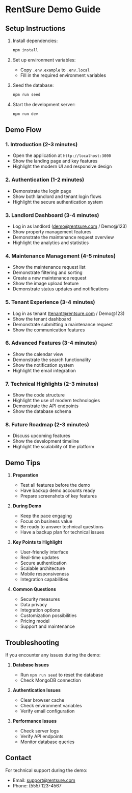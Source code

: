 # RentSure Demo Guide

## Setup Instructions

1. Install dependencies:
   ```bash
   npm install
   ```

2. Set up environment variables:
   - Copy `.env.example` to `.env.local`
   - Fill in the required environment variables

3. Seed the database:
   ```bash
   npm run seed
   ```

4. Start the development server:
   ```bash
   npm run dev
   ```

## Demo Flow

### 1. Introduction (2-3 minutes)
- Open the application at `http://localhost:3000`
- Show the landing page and key features
- Highlight the modern UI and responsive design

### 2. Authentication (1-2 minutes)
- Demonstrate the login page
- Show both landlord and tenant login flows
- Highlight the secure authentication system

### 3. Landlord Dashboard (3-4 minutes)
- Log in as landlord (demo@rentsure.com / Demo@123)
- Show property management features
- Demonstrate the maintenance request overview
- Highlight the analytics and statistics

### 4. Maintenance Management (4-5 minutes)
- Show the maintenance request list
- Demonstrate filtering and sorting
- Create a new maintenance request
- Show the image upload feature
- Demonstrate status updates and notifications

### 5. Tenant Experience (3-4 minutes)
- Log in as tenant (tenant@rentsure.com / Demo@123)
- Show the tenant dashboard
- Demonstrate submitting a maintenance request
- Show the communication features

### 6. Advanced Features (3-4 minutes)
- Show the calendar view
- Demonstrate the search functionality
- Show the notification system
- Highlight the email integration

### 7. Technical Highlights (2-3 minutes)
- Show the code structure
- Highlight the use of modern technologies
- Demonstrate the API endpoints
- Show the database schema

### 8. Future Roadmap (2-3 minutes)
- Discuss upcoming features
- Show the development timeline
- Highlight the scalability of the platform

## Demo Tips

1. **Preparation**
   - Test all features before the demo
   - Have backup demo accounts ready
   - Prepare screenshots of key features

2. **During Demo**
   - Keep the pace engaging
   - Focus on business value
   - Be ready to answer technical questions
   - Have a backup plan for technical issues

3. **Key Points to Highlight**
   - User-friendly interface
   - Real-time updates
   - Secure authentication
   - Scalable architecture
   - Mobile responsiveness
   - Integration capabilities

4. **Common Questions**
   - Security measures
   - Data privacy
   - Integration options
   - Customization possibilities
   - Pricing model
   - Support and maintenance

## Troubleshooting

If you encounter any issues during the demo:

1. **Database Issues**
   - Run `npm run seed` to reset the database
   - Check MongoDB connection

2. **Authentication Issues**
   - Clear browser cache
   - Check environment variables
   - Verify email configuration

3. **Performance Issues**
   - Check server logs
   - Verify API endpoints
   - Monitor database queries

## Contact

For technical support during the demo:
- Email: support@rentsure.com
- Phone: (555) 123-4567 
